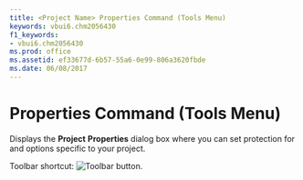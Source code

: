 ```yaml
---
title: <Project Name> Properties Command (Tools Menu)
keywords: vbui6.chm2056430
f1_keywords:
- vbui6.chm2056430
ms.prod: office
ms.assetid: ef33677d-6b57-55a6-0e99-806a3620fbde
ms.date: 06/08/2017
---
```



# <Project Name> Properties Command (Tools Menu)

Displays the **Project** **Properties** dialog box where you can set protection for and options specific to your project.

Toolbar shortcut: 
![Toolbar button](images/tbr_prpr_ZA01201728.gif).

